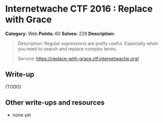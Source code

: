 # Internetwache CTF 2016 : Replace with Grace

**Category:** Web
**Points:** 60
**Solves:** 229
**Description:**

> Description: Regular expressions are pretty useful. Especially when you need to search and replace complex terms.
> 
> 
> Service: <https://replace-with-grace.ctf.internetwache.org/>


## Write-up

(TODO)

## Other write-ups and resources

* none yet
